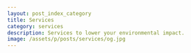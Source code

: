 ```yaml
---
layout: post_index_category
title: Services
category: services
description: Services to lower your environmental impact.
image: /assets/p/posts/services/og.jpg
---
```

